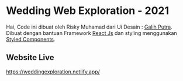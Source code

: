 # Wedding Web Exploration - 2021

Hai, Code ini dibuat oleh Risky Muhamad dari Ui Desain : [Galih Putra](https://dribbble.com/shots/11179527-Exploration-for-E-Wedding-Invitation-Company?fbclid=IwAR0T3pPaSGY7v1Ux8ZFzavQCYA0IS7FtCiyn6jP6ZLanK60ye6P2JkK9ZLU).\
Dibuat dengan bantuan Framework [React Js](https://reactjs.org/) dan styling menggunakan [Styled Components](https://styled-components.com/).

## Website Live

https://weddingexploration.netlify.app/
